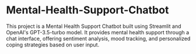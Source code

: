 # Mental-Health-Support-Chatbot
This project is a Mental Health Support Chatbot built using Streamlit and OpenAI's GPT-3.5-turbo model. It provides mental health support through a chat interface, offering sentiment analysis, mood tracking, and personalized coping strategies based on user input.
